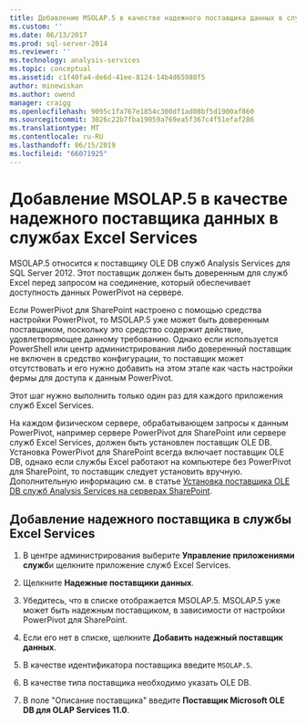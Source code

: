 ```yaml
---
title: Добавление MSOLAP.5 в качестве надежного поставщика данных в службах Excel | Документация Майкрософт
ms.custom: ''
ms.date: 06/13/2017
ms.prod: sql-server-2014
ms.reviewer: ''
ms.technology: analysis-services
ms.topic: conceptual
ms.assetid: c1f40fa4-de6d-41ee-8124-14b4d65988f5
author: minewiskan
ms.author: owend
manager: craigg
ms.openlocfilehash: 9095c1fa767e1854c300df1ad08bf5d1900af860
ms.sourcegitcommit: 3026c22b7fba19059a769ea5f367c4f51efaf286
ms.translationtype: MT
ms.contentlocale: ru-RU
ms.lasthandoff: 06/15/2019
ms.locfileid: "66071925"
---
```

# <a name="add-msolap5-as-a-trusted-data-provider-in-excel-services"></a>Добавление MSOLAP.5 в качестве надежного поставщика данных в службах Excel Services
  MSOLAP.5 относится к поставщику OLE DB служб Analysis Services для SQL Server 2012. Этот поставщик должен быть доверенным для служб Excel перед запросом на соединение, который обеспечивает доступность данных PowerPivot на сервере.  
  
 Если PowerPivot для SharePoint настроено с помощью средства настройки PowerPivot, то MSOLAP.5 уже может быть доверенным поставщиком, поскольку это средство содержит действие, удовлетворяющее данному требованию. Однако если используется PowerShell или центр администрирования либо доверенный поставщик не включен в средство конфигурации, то поставщик может отсутствовать и его нужно добавить на этом этапе как часть настройки фермы для доступа к данным PowerPivot.  
  
 Этот шаг нужно выполнить только один раз для каждого приложения служб Excel Services.  
  
 На каждом физическом сервере, обрабатывающем запросы к данным PowerPivot, например сервере PowerPivot для SharePoint или сервере служб Excel Services, должен быть установлен поставщик OLE DB. Установка PowerPivot для SharePoint всегда включает поставщик OLE DB, однако если службы Excel работают на компьютере без PowerPivot для SharePoint, то поставщик следует установить вручную. Дополнительную информацию см. в статье [Установка поставщика OLE DB служб Analysis Services на серверах SharePoint](../../sql-server/install/install-the-analysis-services-ole-db-provider-on-sharepoint-servers.md).  
  
## <a name="add-a-trusted-provider-to-excel-services"></a>Добавление надежного поставщика в службы Excel Services  
  
1.  В центре администрирования выберите **Управление приложениями служб**и щелкните приложение служб Excel Services.  
  
2.  Щелкните **Надежные поставщики данных**.  
  
3.  Убедитесь, что в списке отображается MSOLAP.5. MSOLAP.5 уже может быть надежным поставщиком, в зависимости от настройки PowerPivot для SharePoint.  
  
4.  Если его нет в списке, щелкните **Добавить надежный поставщик данных**.  
  
5.  В качестве идентификатора поставщика введите `MSOLAP.5`.  
  
6.  В качестве типа поставщика необходимо указать OLE DB.  
  
7.  В поле "Описание поставщика" введите **Поставщик Microsoft OLE DB для OLAP Services 11.0**.  
  
  
